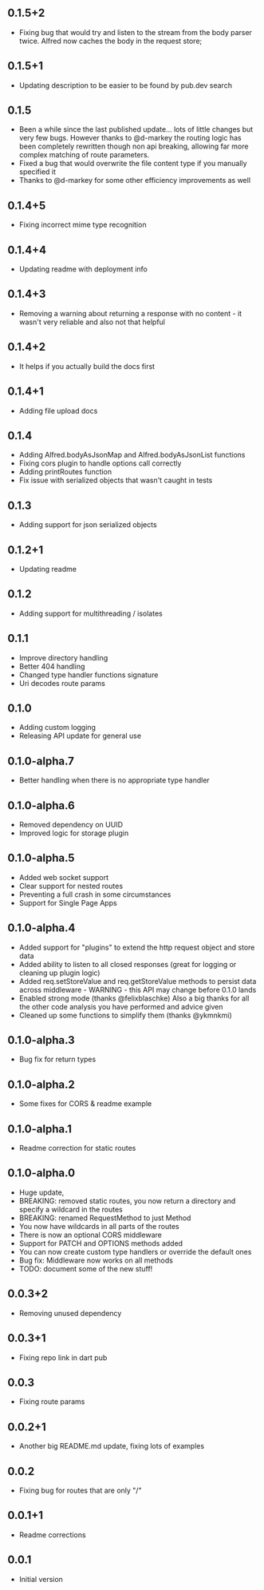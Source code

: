 ## 0.1.5+2

- Fixing bug that would try and listen to the stream from the body parser twice. Alfred now caches the body in the request store;

## 0.1.5+1

- Updating description to be easier to be found by pub.dev search

## 0.1.5

- Been a while since the last published update... lots of little changes but very few bugs. However thanks to @d-markey the routing logic has been completely rewritten though non api breaking, allowing far more complex matching of route parameters.
- Fixed a bug that would overwrite the file content type if you manually specified it
- Thanks to @d-markey for some other efficiency improvements as well

## 0.1.4+5

- Fixing incorrect mime type recognition 

## 0.1.4+4

- Updating readme with deployment info

## 0.1.4+3

- Removing a warning about returning a response with no content - it wasn't very reliable and also not that helpful

## 0.1.4+2

- It helps if you actually build the docs first

## 0.1.4+1

- Adding file upload docs

## 0.1.4

- Adding Alfred.bodyAsJsonMap and Alfred.bodyAsJsonList functions
- Fixing cors plugin to handle options call correctly
- Adding printRoutes function
- Fix issue with serialized objects that wasn't caught in tests

## 0.1.3

- Adding support for json serialized objects

## 0.1.2+1

- Updating readme

## 0.1.2

- Adding support for multithreading / isolates

## 0.1.1

- Improve directory handling
- Better 404 handling
- Changed type handler functions signature
- Uri decodes route params

## 0.1.0

- Adding custom logging
- Releasing API update for general use

## 0.1.0-alpha.7

- Better handling when there is no appropriate type handler

## 0.1.0-alpha.6

- Removed dependency on UUID
- Improved logic for storage plugin

## 0.1.0-alpha.5

- Added web socket support
- Clear support for nested routes
- Preventing a full crash in some circumstances
- Support for Single Page Apps

## 0.1.0-alpha.4

- Added support for "plugins" to extend the http request object and store data
- Added ability to listen to all closed responses (great for logging or cleaning up plugin logic)
- Added req.setStoreValue and req.getStoreValue methods to persist data across middleware - WARNING - this API may change before 0.1.0 lands
- Enabled strong mode (thanks @felixblaschke) Also a big thanks for all the other code analysis you have performed and advice given
- Cleaned up some functions to simplify them (thanks @ykmnkmi)

## 0.1.0-alpha.3

- Bug fix for return types

## 0.1.0-alpha.2

- Some fixes for CORS & readme example

## 0.1.0-alpha.1

- Readme correction for static routes

## 0.1.0-alpha.0

- Huge update, 
- BREAKING: removed static routes, you now return a directory and specify a wildcard in the routes
- BREAKING: renamed RequestMethod to just Method
- You now have wildcards in all parts of the routes
- There is now an optional CORS middleware
- Support for PATCH and OPTIONS methods added
- You can now create custom type handlers or override the default ones
- Bug fix: Middleware now works on all methods
- TODO: document some of the new stuff!

## 0.0.3+2

- Removing unused dependency

## 0.0.3+1

- Fixing repo link in dart pub

## 0.0.3

- Fixing route params

## 0.0.2+1

- Another big README.md update, fixing lots of examples

## 0.0.2

- Fixing bug for routes that are only "/"

## 0.0.1+1

- Readme corrections

## 0.0.1

- Initial version
